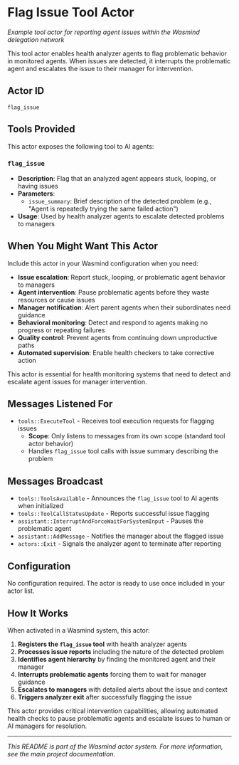 # Flag Issue Tool Actor

*Example tool actor for reporting agent issues within the Wasmind delegation network*

This tool actor enables health analyzer agents to flag problematic behavior in monitored agents. When issues are detected, it interrupts the problematic agent and escalates the issue to their manager for intervention.

## Actor ID
`flag_issue`

## Tools Provided

This actor exposes the following tool to AI agents:

### `flag_issue`
- **Description**: Flag that an analyzed agent appears stuck, looping, or having issues
- **Parameters**:
  - `issue_summary`: Brief description of the detected problem (e.g., "Agent is repeatedly trying the same failed action")
- **Usage**: Used by health analyzer agents to escalate detected problems to managers

## When You Might Want This Actor

Include this actor in your Wasmind configuration when you need:

- **Issue escalation**: Report stuck, looping, or problematic agent behavior to managers
- **Agent intervention**: Pause problematic agents before they waste resources or cause issues
- **Manager notification**: Alert parent agents when their subordinates need guidance
- **Behavioral monitoring**: Detect and respond to agents making no progress or repeating failures
- **Quality control**: Prevent agents from continuing down unproductive paths
- **Automated supervision**: Enable health checkers to take corrective action

This actor is essential for health monitoring systems that need to detect and escalate agent issues for manager intervention.

## Messages Listened For

- `tools::ExecuteTool` - Receives tool execution requests for flagging issues
  - **Scope**: Only listens to messages from its own scope (standard tool actor behavior)
  - Handles `flag_issue` tool calls with issue summary describing the problem

## Messages Broadcast

- `tools::ToolsAvailable` - Announces the `flag_issue` tool to AI agents when initialized
- `tools::ToolCallStatusUpdate` - Reports successful issue flagging
- `assistant::InterruptAndForceWaitForSystemInput` - Pauses the problematic agent
- `assistant::AddMessage` - Notifies the manager about the flagged issue
- `actors::Exit` - Signals the analyzer agent to terminate after reporting

## Configuration

No configuration required. The actor is ready to use once included in your actor list.

## How It Works

When activated in a Wasmind system, this actor:

1. **Registers the `flag_issue` tool** with health analyzer agents
2. **Processes issue reports** including the nature of the detected problem
3. **Identifies agent hierarchy** by finding the monitored agent and their manager
4. **Interrupts problematic agents** forcing them to wait for manager guidance
5. **Escalates to managers** with detailed alerts about the issue and context
6. **Triggers analyzer exit** after successfully flagging the issue

This actor provides critical intervention capabilities, allowing automated health checks to pause problematic agents and escalate issues to human or AI managers for resolution.

---

*This README is part of the Wasmind actor system. For more information, see the main project documentation.*